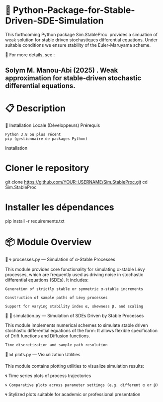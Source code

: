 # 🌋 Python-Package-for-Stable-Driven-SDE-Simulation
 
This forthcoming Python package Sim.StableProc  provides a simuation of weak solution for stable driven stochastiques differential equations. Under suitable conditions we ensure stability of the Euler-Maruyama scheme.

 🌋 For more details, see :
 
 ## Solym M. Manou-Abi (2025) . Weak approximation for stable-driven stochastic differential equations.

# 📋 Description


🚀 Installation Locale (Développeurs)
Prérequis

    Python 3.8 ou plus récent
    pip (gestionnaire de packages Python)

Installation

# Cloner le repository
git clone https://github.com/YOUR-USERNAME/Sim.StableProc.git
cd Sim.StableProc
# Installer les dépendances
pip install -r requirements.txt

# 📦 Module Overview

🚀 🌀 processes.py — Simulation of α-Stable Processes

This module provides core functionality for simulating α-stable Lévy processes, which are frequently used as driving noise in stochastic differential equations (SDEs).
It includes:

    Generation of strictly stable or symmetric α-stable increments

    Construction of sample paths of Lévy processes

    Support for varying stability index α, skewness β, and scaling

🚀 🔁 simulation.py — Simulation of SDEs Driven by Stable Processes

This module implements numerical schemes to simulate stable driven stochastic differential equations of the form:
It allows flexible specification of Drift functions and  Diffusion functions.

    Time discretization and sample path resolution

🚀 📊 plots.py — Visualization Utilities

This module contains plotting utilities to visualize simulation results:

   🌀 Time series plots of process trajectories

    🌀 Comparative plots across parameter settings (e.g. different α or β)

   🌀  Stylized plots suitable for academic or professional presentation
